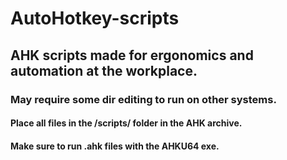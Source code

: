 # AutoHotkey-scripts

## AHK scripts made for ergonomics and automation at the workplace.
### May require some dir editing to run on other systems.
#### Place all files in the /scripts/ folder in the AHK archive.
#### Make sure to run .ahk files with the AHKU64 exe.
